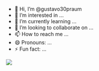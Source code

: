 - 👋 Hi, I’m @gustavo30praum
- 👀 I’m interested in ...
- 🌱 I’m currently learning ...
- 💞️ I’m looking to collaborate on ...
- 📫 How to reach me ...
- 😄 Pronouns: ...
- ⚡ Fun fact: ...

<!---
gustavo30praum/gustavo30praum is a ✨ special ✨ repository because its `README.md` (this file) appears on your GitHub profile.
You can click the Preview link to take a look at your changes.-
--->
![](octocat-1722601214388)

